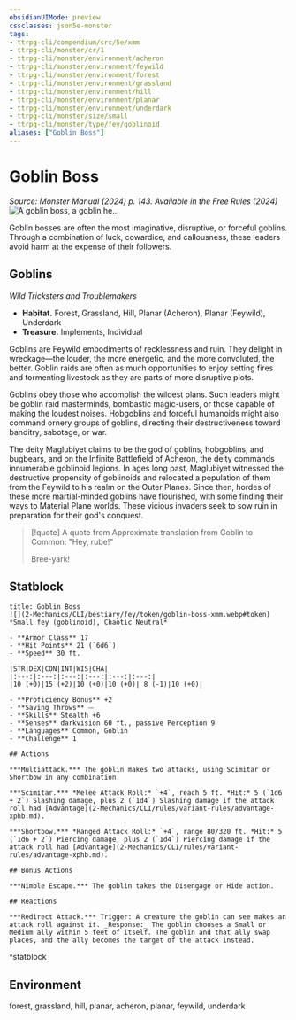 ```yaml
---
obsidianUIMode: preview
cssclasses: json5e-monster
tags:
- ttrpg-cli/compendium/src/5e/xmm
- ttrpg-cli/monster/cr/1
- ttrpg-cli/monster/environment/acheron
- ttrpg-cli/monster/environment/feywild
- ttrpg-cli/monster/environment/forest
- ttrpg-cli/monster/environment/grassland
- ttrpg-cli/monster/environment/hill
- ttrpg-cli/monster/environment/planar
- ttrpg-cli/monster/environment/underdark
- ttrpg-cli/monster/size/small
- ttrpg-cli/monster/type/fey/goblinoid
aliases: ["Goblin Boss"]
---
```

# Goblin Boss
*Source: Monster Manual (2024) p. 143. Available in the Free Rules (2024)*  
![A goblin boss, a goblin he...](2-Mechanics/CLI/bestiary/fey/img/goblins.webp#right "A goblin boss, a goblin hexer, and a goblin Warrior prepare to strike against a bitter foe")

Goblin bosses are often the most imaginative, disruptive, or forceful goblins. Through a combination of luck, cowardice, and callousness, these leaders avoid harm at the expense of their followers.

## Goblins

*Wild Tricksters and Troublemakers*

- **Habitat.** Forest, Grassland, Hill, Planar (Acheron), Planar (Feywild), Underdark  
- **Treasure.** Implements, Individual  

Goblins are Feywild embodiments of recklessness and ruin. They delight in wreckage—the louder, the more energetic, and the more convoluted, the better. Goblin raids are often as much opportunities to enjoy setting fires and tormenting livestock as they are parts of more disruptive plots.

Goblins obey those who accomplish the wildest plans. Such leaders might be goblin raid masterminds, bombastic magic-users, or those capable of making the loudest noises. Hobgoblins and forceful humanoids might also command ornery groups of goblins, directing their destructiveness toward banditry, sabotage, or war.

The deity Maglubiyet claims to be the god of goblins, hobgoblins, and bugbears, and on the Infinite Battlefield of Acheron, the deity commands innumerable goblinoid legions. In ages long past, Maglubiyet witnessed the destructive propensity of goblinoids and relocated a population of them from the Feywild to his realm on the Outer Planes. Since then, hordes of these more martial-minded goblins have flourished, with some finding their ways to Material Plane worlds. These vicious invaders seek to sow ruin in preparation for their god's conquest.

> [!quote] A quote from Approximate translation from Goblin to Common: "Hey, rube!"  
> 
> Bree-yark!


## Statblock

```ad-statblock
title: Goblin Boss
![](2-Mechanics/CLI/bestiary/fey/token/goblin-boss-xmm.webp#token)
*Small fey (goblinoid), Chaotic Neutral*

- **Armor Class** 17 
- **Hit Points** 21 (`6d6`) 
- **Speed** 30 ft.

|STR|DEX|CON|INT|WIS|CHA|
|:---:|:---:|:---:|:---:|:---:|:---:|
|10 (+0)|15 (+2)|10 (+0)|10 (+0)| 8 (-1)|10 (+0)|

- **Proficiency Bonus** +2
- **Saving Throws** ⏤
- **Skills** Stealth +6
- **Senses** darkvision 60 ft., passive Perception 9
- **Languages** Common, Goblin
- **Challenge** 1

## Actions

***Multiattack.*** The goblin makes two attacks, using Scimitar or Shortbow in any combination.

***Scimitar.*** *Melee Attack Roll:* `+4`, reach 5 ft. *Hit:* 5 (`1d6 + 2`) Slashing damage, plus 2 (`1d4`) Slashing damage if the attack roll had [Advantage](2-Mechanics/CLI/rules/variant-rules/advantage-xphb.md).

***Shortbow.*** *Ranged Attack Roll:* `+4`, range 80/320 ft. *Hit:* 5 (`1d6 + 2`) Piercing damage, plus 2 (`1d4`) Piercing damage if the attack roll had [Advantage](2-Mechanics/CLI/rules/variant-rules/advantage-xphb.md).

## Bonus Actions

***Nimble Escape.*** The goblin takes the Disengage or Hide action.

## Reactions

***Redirect Attack.*** Trigger: A creature the goblin can see makes an attack roll against it. _Response:_ The goblin chooses a Small or Medium ally within 5 feet of itself. The goblin and that ally swap places, and the ally becomes the target of the attack instead.
```
^statblock

## Environment

forest, grassland, hill, planar, acheron, planar, feywild, underdark